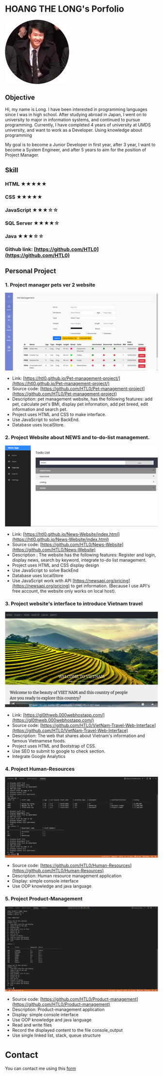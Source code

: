 # HOANG THE LONG's Porfolio
![Image](image/image.png)
## Objective
Hi, my name is Long. I have been interested in programming languages since I was in high school. After studying abroad in Japan, I went on to university to major in information systems, and continued to pursue programming. Currently, I have completed 4 years of university at UMDS university, and want to work as a Developer. Using knowledge about programming

My goal is to become a Junior Developer in first year, after 3 year, I want to become a System Engineer, and after 5 years to aim for the position of Project Manager.

## Skill
### HTML ★★★★★
### CSS ★★★★★
### JavaScript ★★★☆☆
### SQL Server ★★★★☆
### Java ★★★☆☆
### Github link: [https://github.com/HTL0](https://github.com/HTL0)


## Personal Project

### 1. Project manager pets ver 2 website
![image](image/Pet-Management.png)
- Link: [https://htl0.github.io/Pet-management-project/](https://htl0.github.io/Pet-management-project/)
- Source code: [https://github.com/HTL0/Pet-management-project](https://github.com/HTL0/Pet-management-project)
- Description: pet management website, has the following features: add pet, calculate pet's BMI, display pet information, add pet breed, edit information and search pet.
- Project uses HTML and CSS to make interface.
- Use JavaScript to solve BackEnd.
- Database uses localStore.

### 2. Project Website about NEWS and to-do-list management.
![image](image/News-and-Todo-List.png)
- Link: [https://htl0.github.io/News-Website/index.html](https://htl0.github.io/News-Website/index.html)
- Source code: [https://github.com/HTL0/News-Website](https://github.com/HTL0/News-Website)
- Description : The website has the following features: Register and login, display news, search by keyword, integrate to-do list management.
- Project uses HTML and CSS display design
- Use JavaScript to solve BackEnd
- Database uses localStore
- Use JavaScript work with API [https://newsapi.org/pricing](https://newsapi.org/pricing) to get information. (Because I use API's free account, the website only works on local host).

### 3. Project website's interface to introduce Vietnam travel
![image](image/Vietnam-Travel.png)
- Link: [https://gl0thweb.000webhostapp.com/](https://gl0thweb.000webhostapp.com/)
- Source code: [https://github.com/HTL0/VietNam-Travel-Web-Interface](https://github.com/HTL0/VietNam-Travel-Web-Interface)
- Description: The web that shares about Vietnam's information and famous Vietnamese foods.
- Project uses HTML and Bootstrap of CSS.
- Use SEO to submit to google to check section.
- Integrate Google Analytics

### 4. Project Human-Resources
![image](image/Human-Resources.png)
- Source code: [https://github.com/HTL0/Human-Resources](https://github.com/HTL0/Human-Resources)
- Description: Human resource management application
- Display: simple console interface
- Use OOP knowledge and java language

### 5. Project Product-Management
![image](image/Product-management.png)
- Source code: [https://github.com/HTL0/Product-management](https://github.com/HTL0/Product-management)
- Description: Product-management application
- Display: simple console interface
- Use OOP knowledge and java language
- Read and write files
- Record the displayed content to the file console_output
- Use single linked list, stack, queue structure 

# Contact
You can contact me using this [form](https://docs.google.com/forms/d/e/1FAIpQLScf6x1pU2smJCcYpqU8XypSWRr2fz0yhHE2XfdckvPordx80w/viewform?usp=sf_link)
